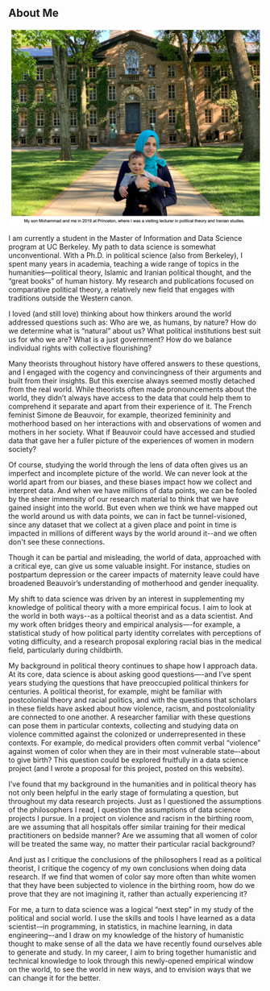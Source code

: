 ## About Me

<img src="images/nura_mohammad_princeton_2019.png?raw=true"/>

I am currently a student in the Master of Information and Data Science program at UC Berkeley. My path to data science is somewhat unconventional. With a Ph.D. in political science (also from Berkeley), I spent many years in academia, teaching a wide range of topics in the humanities—political theory, Islamic and Iranian political thought, and the “great books” of human history. My research and publications focused on comparative political theory, a relatively new field that engages with traditions outside the Western canon.

I loved (and still love) thinking about how thinkers around the world addressed questions such as: Who are we, as humans, by nature? How do we determine what is “natural” about us? What political institutions best suit us for who we are? What is a just government? How do we balance individual rights with collective flourishing?

Many theorists throughout history have offered answers to these questions, and I engaged with the cogency and convincingness of their arguments and built from their insights. But this exercise always seemed mostly detached from the real world. While theorists often made pronouncements about the world, they didn’t always have access to the data that could help them to comprehend it separate and apart from their experience of it. The French feminist Simone de Beauvoir, for example, theorized femininity and motherhood based on her interactions with and observations of women and mothers in her society. What if Beauvoir could have accessed and studied data that gave her a fuller picture of the experiences of women in modern society? 

Of course, studying the world through the lens of data often gives us an imperfect and incomplete picture of the world. We can never look at the world apart from our biases, and these biases impact how we collect and interpret data. And when we have millions of data points, we can be fooled by the sheer immensity of our research material to think that we have gained insight into the world. But even when we think we have mapped out the world around us with data points, we can in fact be tunnel-visioned, since any dataset that we collect at a given place and point in time is impacted in millions of different ways by the world around it--and we often don't see these connections. 

Though it can be partial and misleading, the world of data, approached with a critical eye, can give us some valuable insight. For instance, studies on postpartum depression or the career impacts of maternity leave could have broadened Beauvoir’s understanding of motherhood and gender inequality. 

My shift to data science was driven by an interest in supplementing my knowledge of political theory with a more empirical focus. I aim to look at the world in both ways--as a poltiical theorist and as a data scientist. And my work often bridges theory and empirical analysis—-for example, a statistical study of how political party identity correlates with perceptions of voting difficulty, and a research proposal exploring racial bias in the medical field, particularly during childbirth. 

My background in political theory continues to shape how I approach data. At its core, data science is about asking good questions—-and I’ve spent years studying the questions that have preoccupied political thinkers for centuries. A political theorist, for example, might be familiar with postcolonial theory and racial politics, and with the questions that scholars in these fields have asked about how violence, racism, and postcoloniality are connected to one another. A researcher familiar with these questions can pose them in particular contexts, collecting and studying data on violence committed against the colonized or underrepresented in these contexts. For example, do medical providers often commit verbal “violence” against women of color when they are in their most vulnerable state–-about to give birth? This question could be explored fruitfully in a data science project (and I wrote a proposal for this project, posted on this website).

I’ve found that my background in the humanities and in political theory has not only been helpful in the early stage of formulating a question, but throughout my data research projects. Just as I questioned the assumptions of the philosophers I read, I question the assumptions of data science projects I pursue. In a project on violence and racism in the birthing room, are we assuming that all hospitals offer similar training for their medical practitioners on bedside manner? Are we assuming that all women of color will be treated the same way, no matter their particular racial background? 

And just as I critique the conclusions of the philosophers I read as a political theorist, I critique the cogency of my own conclusions when doing data research. If we find that women of color say more often than white women that they have been subjected to violence in the birthing room, how do we prove that they are not imagining it, rather than actually experiencing it?

For me, a turn to data science was a logical “next step” in my study of the political and social world. I use the skills and tools I have learned as a data scientist-–in programming, in statistics, in machine learning, in data engineering–-and I draw on my knowledge of the history of humanistic thought to make sense of all the data we have recently found ourselves able to generate and study. In my career, I aim to bring together humanistic and technical knowledge to look through this newly-opened empirical window on the world, to see the world in new ways, and to envision ways that we can change it for the better. 


